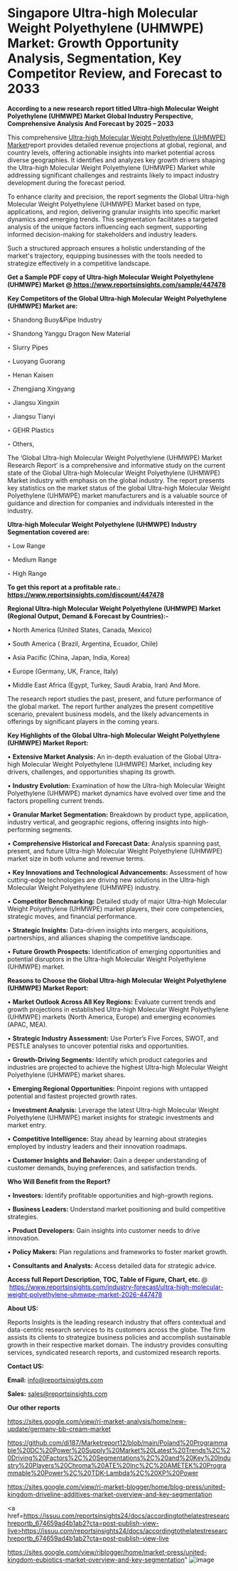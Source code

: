 # Singapore Ultra-high Molecular Weight Polyethylene (UHMWPE) Market: Growth Opportunity Analysis, Segmentation, Key Competitor Review, and Forecast to 2033

<strong>According to a new research report titled Ultra-high Molecular Weight Polyethylene (UHMWPE) Market Global Industry Perspective, Comprehensive Analysis And Forecast by 2025 – 2033</strong>

This comprehensive <a href=https://www.reportsinsights.com/sample/447478>Ultra-high Molecular Weight Polyethylene (UHMWPE) Market</a>report provides detailed revenue projections at global, regional, and country levels, offering actionable insights into market potential across diverse geographies. It identifies and analyzes key growth drivers shaping the Ultra-high Molecular Weight Polyethylene (UHMWPE) Market while addressing significant challenges and restraints likely to impact industry development during the forecast period.

To enhance clarity and precision, the report segments the Global Ultra-high Molecular Weight Polyethylene (UHMWPE) Market based on type, applications, and region, delivering granular insights into specific market dynamics and emerging trends. This segmentation facilitates a targeted analysis of the unique factors influencing each segment, supporting informed decision-making for stakeholders and industry leaders.

Such a structured approach ensures a holistic understanding of the market's trajectory, equipping businesses with the tools needed to strategize effectively in a competitive landscape.

<strong>Get a Sample PDF copy of Ultra-high Molecular Weight Polyethylene (UHMWPE) Market </strong><strong>@<a href=https://www.reportsinsights.com/sample/447478 style=color:#0000ff;> https://www.reportsinsights.com/sample/447478</a></strong></font>

<strong>Key Competitors of the Global Ultra-high Molecular Weight Polyethylene (UHMWPE) Market are:</strong>

‣ Shandong Buoy&Pipe Industry

‣ Shandong Yanggu Dragon New Material

‣ Slurry Pipes

‣ Luoyang Guorang

‣ Henan Kaisen

‣ Zhengjiang Xingyang

‣ Jiangsu Xingxin

‣ Jiangsu Tianyi

‣ GEHR Plastics

‣ Others,

The ‘Global Ultra-high Molecular Weight Polyethylene (UHMWPE) Market Research Report’ is a comprehensive and informative study on the current state of the Global Ultra-high Molecular Weight Polyethylene (UHMWPE) Market industry with emphasis on the global industry. The report presents key statistics on the market status of the global Ultra-high Molecular Weight Polyethylene (UHMWPE) market manufacturers and is a valuable source of guidance and direction for companies and individuals interested in the industry.

<strong>Ultra-high Molecular Weight Polyethylene (UHMWPE) Industry Segmentation covered are:</strong>

‣ Low Range

‣ Medium Range

‣ High Range

<strong>To get this report at a profitable rate.: <a href=https://www.reportsinsights.com/discount/447478 style=color:#0000ff;>https://www.reportsinsights.com/discount/447478</a></strong></font>

<strong>Regional Ultra-high Molecular Weight Polyethylene (UHMWPE) Market (Regional Output, Demand &amp; Forecast by Countries):-</strong>

• North America (United States, Canada, Mexico)

• South America ( Brazil, Argentina, Ecuador, Chile)

• Asia Pacific (China, Japan, India, Korea)

• Europe (Germany, UK, France, Italy)

• Middle East Africa (Egypt, Turkey, Saudi Arabia, Iran) And More.

The research report studies the past, present, and future performance of the global market. The report further analyzes the present competitive scenario, prevalent business models, and the likely advancements in offerings by significant players in the coming years.

<strong>Key Highlights of the Global Ultra-high Molecular Weight Polyethylene (UHMWPE) Market Report:</strong>

• <strong>Extensive Market Analysis:</strong> An in-depth evaluation of the Global Ultra-high Molecular Weight Polyethylene (UHMWPE) Market, including key drivers, challenges, and opportunities shaping its growth.

• <strong>Industry Evolution:</strong> Examination of how the Ultra-high Molecular Weight Polyethylene (UHMWPE) market dynamics have evolved over time and the factors propelling current trends.

• <strong>Granular Market Segmentation:</strong> Breakdown by product type, application, industry vertical, and geographic regions, offering insights into high-performing segments.

• <strong>Comprehensive Historical and Forecast Data:</strong> Analysis spanning past, present, and future Ultra-high Molecular Weight Polyethylene (UHMWPE) market size in both volume and revenue terms.

• <strong>Key Innovations and Technological Advancements:</strong> Assessment of how cutting-edge technologies are driving new solutions in the Ultra-high Molecular Weight Polyethylene (UHMWPE) industry.

• <strong>Competitor Benchmarking:</strong> Detailed study of major Ultra-high Molecular Weight Polyethylene (UHMWPE) market players, their core competencies, strategic moves, and financial performance.

• <strong>Strategic Insights:</strong> Data-driven insights into mergers, acquisitions, partnerships, and alliances shaping the competitive landscape.

• <strong>Future Growth Prospects:</strong> Identification of emerging opportunities and potential disruptors in the Ultra-high Molecular Weight Polyethylene (UHMWPE) market.

<strong>Reasons to Choose the Global Ultra-high Molecular Weight Polyethylene (UHMWPE) Market Report:</strong>

• <strong>Market Outlook Across All Key Regions:</strong> Evaluate current trends and growth projections in established Ultra-high Molecular Weight Polyethylene (UHMWPE) markets (North America, Europe) and emerging economies (APAC, MEA).

• <strong>Strategic Industry Assessment:</strong> Use Porter’s Five Forces, SWOT, and PESTLE analyses to uncover potential risks and opportunities.

• <strong>Growth-Driving Segments:</strong> Identify which product categories and industries are projected to achieve the highest Ultra-high Molecular Weight Polyethylene (UHMWPE) market shares.

• <strong>Emerging Regional Opportunities:</strong> Pinpoint regions with untapped potential and fastest projected growth rates.

• <strong>Investment Analysis:</strong> Leverage the latest Ultra-high Molecular Weight Polyethylene (UHMWPE) market insights for strategic investments and market entry.

• <strong>Competitive Intelligence:</strong> Stay ahead by learning about strategies employed by industry leaders and their innovation roadmaps.

• <strong>Customer Insights and Behavior:</strong> Gain a deeper understanding of customer demands, buying preferences, and satisfaction trends.

<strong>Who Will Benefit from the Report?</strong>

• <strong>Investors:</strong> Identify profitable opportunities and high-growth regions.

• <strong>Business Leaders:</strong> Understand market positioning and build competitive strategies.

• <strong>Product Developers:</strong> Gain insights into customer needs to drive innovation.

• <strong>Policy Makers:</strong> Plan regulations and frameworks to foster market growth.

• <strong>Consultants and Analysts:</strong> Access detailed data for strategic advice.
</ul>
<strong>Access full Report Description, TOC, Table of Figure, Chart, etc. </strong>@  <a href=https://www.reportsinsights.com/industry-forecast/ultra-high-molecular-weight-polyethylene-uhmwpe-market-2026-447478 style=color:#0000ff;>https://www.reportsinsights.com/industry-forecast/ultra-high-molecular-weight-polyethylene-uhmwpe-market-2026-447478</a></font>

<strong><strong>About US</strong>:</strong>

Reports Insights is the leading research industry that offers contextual and data-centric research services to its customers across the globe. The firm assists its clients to strategize business policies and accomplish sustainable growth in their respective market domain. The industry provides consulting services, syndicated research reports, and customized research reports.

<strong>Contact US:</strong>

<p class=""""><b>Email:</b> <a href=mailto:info@reportsinsights.com>info@reportsinsights.com</a></p>
<p class=""""><b>Sales:</b> <a href=mailto:sales@reportsinsights.com>sales@reportsinsights.com</a></p>

<strong>Our other reports</strong>

<a href=https://sites.google.com/view/ri-market-analysis/home/new-update/germany-bb-cream-market>https://sites.google.com/view/ri-market-analysis/home/new-update/germany-bb-cream-market</a>

<a href=https://github.com/di187/Marketreport12/blob/main/Poland%20Programmable%20DC%20Power%20Supply%20Market%20Latest%20Trends%2C%20Driving%20Factors%2C%20Segmentations%2C%20and%20Key%20Industry%20Players%20Chroma%20ATE%20Inc%2C%20AMETEK%20Programmable%20Power%2C%20TDK-Lambda%2C%20XP%20Power>https://github.com/di187/Marketreport12/blob/main/Poland%20Programmable%20DC%20Power%20Supply%20Market%20Latest%20Trends%2C%20Driving%20Factors%2C%20Segmentations%2C%20and%20Key%20Industry%20Players%20Chroma%20ATE%20Inc%2C%20AMETEK%20Programmable%20Power%2C%20TDK-Lambda%2C%20XP%20Power</a>

<a href=https://sites.google.com/view/ri-market-blogger/home/blog-press/united-kingdom-driveline-additives-market-overview-and-key-segmentation>https://sites.google.com/view/ri-market-blogger/home/blog-press/united-kingdom-driveline-additives-market-overview-and-key-segmentation</a>

<a href=https://issuu.com/reportsinsights24/docs/accordingtothelatestresearchreportb_674659ad4b1ab2?cta=post-publish-view-live>https://issuu.com/reportsinsights24/docs/accordingtothelatestresearchreportb_674659ad4b1ab2?cta=post-publish-view-live</a>

<a href=https://sites.google.com/view/riblogger/home/market-press/united-kingdom-eubiotics-market-overview-and-key-segmentation>https://sites.google.com/view/riblogger/home/market-press/united-kingdom-eubiotics-market-overview-and-key-segmentation</a>"
![image](https://github.com/user-attachments/assets/7cfbb69c-e2a2-4914-9db6-1b179e73947a)
